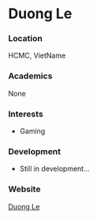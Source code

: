 # Duong Le

### Location

HCMC, VietName

### Academics

None

### Interests

- Gaming

### Development

- Still in development...

### Website

[Duong Le](https://github.com/DuongLeLearner)